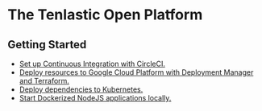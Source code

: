 # The Tenlastic Open Platform

## Getting Started

- [Set up Continuous Integration with CircleCI.](./.circleci/README.md)
- [Deploy resources to Google Cloud Platform with Deployment Manager and Terraform.](./gcp/README.md)
- [Deploy dependencies to Kubernetes.](./kubernetes/README.md)
- [Start Dockerized NodeJS applications locally.](./projects/nodejs/README.md)

